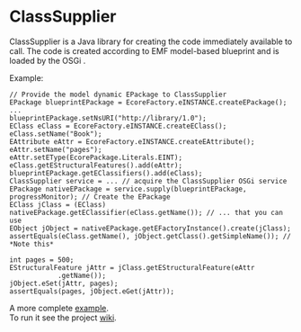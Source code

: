 ClassSupplier
============

ClassSupplier is a Java library for creating the code immediately available to call. The code is created according to EMF model-based blueprint and is loaded by the OSGi .  


Example:  

    // Provide the model dynamic EPackage to ClassSupplier
    EPackage blueprintEPackage = EcoreFactory.eINSTANCE.createEPackage();
    ...
    blueprintEPackage.setNsURI("http://library/1.0");
    EClass eClass = EcoreFactory.eINSTANCE.createEClass();
    eClass.setName("Book");
    EAttribute eAttr = EcoreFactory.eINSTANCE.createEAttribute();
    eAttr.setName("pages");
    eAttr.setEType(EcorePackage.Literals.EINT);
    eClass.getEStructuralFeatures().add(eAttr);
    blueprintEPackage.getEClassifiers().add(eClass);
    ClassSupplier service = ... // acquire the ClassSupplier OSGi service
    EPackage nativeEPackage = service.supply(blueprintEPackage, progressMonitor); // Create the EPackage
    EClass jClass = (EClass) nativeEPackage.getEClassifier(eClass.getName()); // ... that you can use
    EObject jObject = nativeEPackage.getEFactoryInstance().create(jClass);
    assertEquals(eClass.getName(), jObject.getClass().getSimpleName()); // *Note this*
    
    int pages = 500;
    EStructuralFeature jAttr = jClass.getEStructuralFeature(eAttr
                .getName());
    jObject.eSet(jAttr, pages);
    assertEquals(pages, jObject.eGet(jAttr));  
  
A more complete [example](/org.classsupplier.test/src/org/classsupplier/test/ClassSupplierTests.java).  
To run it see the project [wiki](https://github.com/kirillzotkin/ClassSupplier/wiki).  
